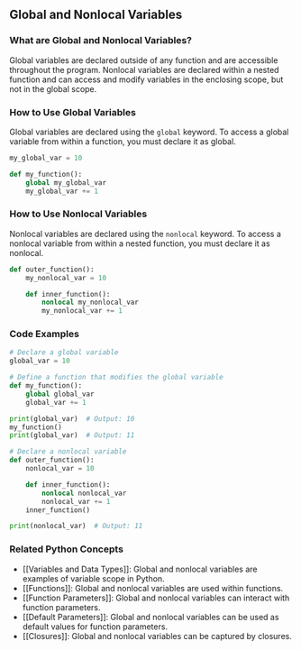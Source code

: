 ## Global and Nonlocal Variables

### What are Global and Nonlocal Variables?
Global variables are declared outside of any function and are accessible throughout the program. 
Nonlocal variables are declared within a nested function and can access and modify variables in the enclosing scope, but not in the global scope.

### How to Use Global Variables
Global variables are declared using the `global` keyword. To access a global variable from within a function, you must declare it as global.

```python
my_global_var = 10

def my_function():
    global my_global_var
    my_global_var += 1
```

### How to Use Nonlocal Variables
Nonlocal variables are declared using the `nonlocal` keyword. To access a nonlocal variable from within a nested function, you must declare it as nonlocal.

```python
def outer_function():
    my_nonlocal_var = 10

    def inner_function():
        nonlocal my_nonlocal_var
        my_nonlocal_var += 1
```

### Code Examples
```python
# Declare a global variable
global_var = 10

# Define a function that modifies the global variable
def my_function():
    global global_var
    global_var += 1

print(global_var)  # Output: 10
my_function()
print(global_var)  # Output: 11
```

```python
# Declare a nonlocal variable
def outer_function():
    nonlocal_var = 10

    def inner_function():
        nonlocal nonlocal_var
        nonlocal_var += 1
    inner_function()

print(nonlocal_var)  # Output: 11
```

### Related Python Concepts

- [[Variables and Data Types]]: Global and nonlocal variables are examples of variable scope in Python.
- [[Functions]]: Global and nonlocal variables are used within functions.
- [[Function Parameters]]: Global and nonlocal variables can interact with function parameters.
- [[Default Parameters]]: Global and nonlocal variables can be used as default values for function parameters.
- [[Closures]]: Global and nonlocal variables can be captured by closures.